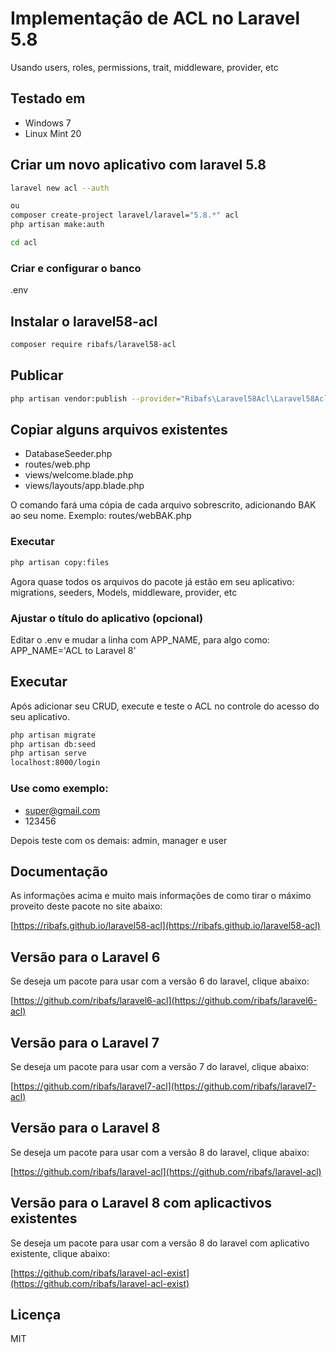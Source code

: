 # Implementação de ACL no Laravel 5.8

Usando users, roles, permissions, trait, middleware, provider, etc

## Testado em

- Windows 7
- Linux Mint 20

## Criar um novo aplicativo com laravel 5.8
```bash
laravel new acl --auth

ou
composer create-project laravel/laravel="5.8.*" acl
php artisan make:auth

cd acl
```
### Criar e configurar o banco

.env

## Instalar o laravel58-acl
```bash
composer require ribafs/laravel58-acl
```

## Publicar
```bash
php artisan vendor:publish --provider="Ribafs\Laravel58Acl\Laravel58AclServiceProvider"
```

## Copiar alguns arquivos existentes

- DatabaseSeeder.php
- routes/web.php
- views/welcome.blade.php
- views/layouts/app.blade.php

O comando fará uma cópia de cada arquivo sobrescrito, adicionando BAK ao seu nome. Exemplo: routes/webBAK.php

### Executar
```bash
php artisan copy:files
```
Agora quase todos os arquivos do pacote já estão em seu aplicativo: migrations, seeders, Models, middleware, provider, etc

### Ajustar o título do aplicativo (opcional)
Editar o .env e mudar a linha com APP_NAME, para algo como: APP_NAME='ACL to Laravel 8'

## Executar

Após adicionar seu CRUD, execute e teste o ACL no controle do acesso do seu aplicativo.
```bash
php artisan migrate
php artisan db:seed
php artisan serve
localhost:8000/login
```
### Use como exemplo:

- super@gmail.com
- 123456

Depois teste com os demais: admin, manager e user

## Documentação

As informações acima e muito mais informações de como tirar o máximo proveito deste pacote no site abaixo:

[https://ribafs.github.io/laravel58-acl](https://ribafs.github.io/laravel58-acl)

## Versão para o Laravel 6

Se deseja um pacote para usar com a versão 6 do laravel, clique abaixo:

[https://github.com/ribafs/laravel6-acl](https://github.com/ribafs/laravel6-acl)

## Versão para o Laravel 7

Se deseja um pacote para usar com a versão 7 do laravel, clique abaixo:

[https://github.com/ribafs/laravel7-acl](https://github.com/ribafs/laravel7-acl)

## Versão para o Laravel 8

Se deseja um pacote para usar com a versão 8 do laravel, clique abaixo:

[https://github.com/ribafs/laravel-acl](https://github.com/ribafs/laravel-acl)

## Versão para o Laravel 8 com aplicactivos existentes

Se deseja um pacote para usar com a versão 8 do laravel com aplicativo existente, clique abaixo:

[https://github.com/ribafs/laravel-acl-exist](https://github.com/ribafs/laravel-acl-exist)

## Licença

MIT

